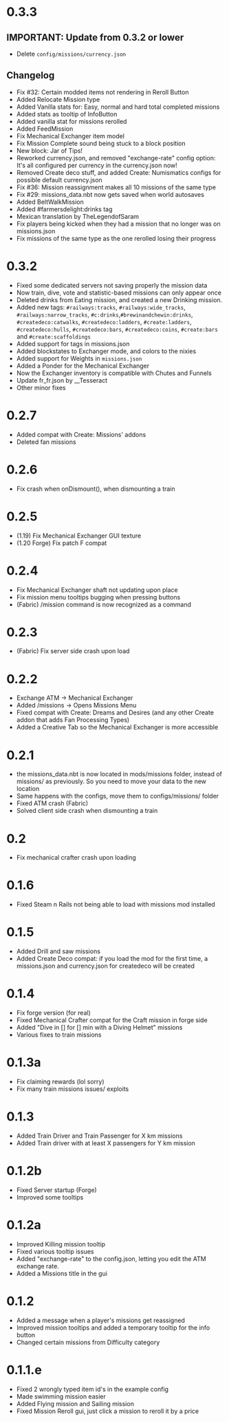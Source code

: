 # 0.3.3
## IMPORTANT: Update from 0.3.2 or lower
- Delete `config/missions/currency.json`
## Changelog
- Fix #32: Certain modded items not rendering in Reroll Button
- Added Relocate Mission type
- Added Vanilla stats for: Easy, normal and hard total completed missions
- Added stats as tooltip of InfoButton
- Added vanilla stat for missions rerolled
- Added FeedMission
- Fix Mechanical Exchanger item model
- Fix Mission Complete sound being stuck to a block position
- New block: Jar of Tips!
- Reworked currency.json, and removed "exchange-rate" config option: It's all configured per currency in the currency.json now!
- Removed Create deco stuff, and added Create: Numismatics configs for possible default currency.json
- Fix #36: Mission reassignment makes all 10 missions of the same type
- Fix #29: missions_data.nbt now gets saved when world autosaves
- Added BeltWalkMission
- Added #farmersdelight:drinks tag
- Mexican translation by TheLegendofSaram
- Fix players being kicked when they had a mission that no longer was on missions.json
- Fix missions of the same type as the one rerolled losing their progress

# 0.3.2
- Fixed some dedicated servers not saving properly the mission data
- Now train, dive, vote and statistic-based missions can only appear once
- Deleted drinks from Eating mission, and created a new Drinking mission.
- Added new tags: `#railways:tracks`, `#railways:wide_tracks`, `#railways:narrow_tracks`, `#c:drinks`,`#brewinandchewin:drinks`, `#createdeco:catwalks`, `#createdeco:ladders`, `#create:ladders`, `#createdeco:hulls`, `#createdeco:bars`, `#createdeco:coins`, `#create:bars` and `#create:scaffoldings`
- Added support for tags in missions.json
- Added blockstates to Exchanger mode, and colors to the nixies
- Added support for Weights in `missions.json`
- Added a Ponder for the Mechanical Exchanger
- Now the Exchanger inventory is compatible with Chutes and Funnels
- Update fr_fr.json by __Tesseract
- Other minor fixes

# 0.2.7
- Added compat with Create: Missions' addons
- Deleted fan missions

# 0.2.6
- Fix crash when onDismount(), when dismounting a train

# 0.2.5
- (1.19) Fix Mechanical Exchanger GUI texture
- (1.20 Forge) Fix patch F compat

# 0.2.4
- Fix Mechanical Exchanger shaft not updating upon place
- Fix mission menu tooltips bugging when pressing buttons
- (Fabric) /mission command is now recognized as a command

# 0.2.3
- (Fabric) Fix server side crash upon load

# 0.2.2
- Exchange ATM -> Mechanical Exchanger
- Added /missions -> Opens Missions Menu
- Fixed compat with Create: Dreams and Desires (and any other Create addon that adds Fan Processing Types)
- Added a Creative Tab so the Mechanical Exchanger is more accessible

# 0.2.1
- the missions_data.nbt is now located in mods/missions folder, instead of missions/ as previously. So you need to move your data to the new location
- Same happens with the configs, move them to configs/missions/ folder
- Fixed ATM crash (Fabric)
- Solved client side crash when dismounting a train

# 0.2
- Fix mechanical crafter crash upon loading

# 0.1.6
- Fixed Steam n Rails not being able to load with missions mod installed

# 0.1.5
- Added Drill and saw missions
- Added Create Deco compat: if you load the mod for the first time, a missions.json and currency.json for createdeco will be created

# 0.1.4
- Fix forge version (for real)
- Fixed Mechanical Crafter compat for the Craft mission in forge side
- Added "Dive in [] for [] min with a Diving Helmet" missions
- Various fixes to train missions

# 0.1.3a
- Fix claiming rewards (lol sorry)
- Fix many train missions issues/ exploits

# 0.1.3
- Added Train Driver and Train Passenger for X km missions
- Added Train driver with at least X passengers for Y km mission

# 0.1.2b
- Fixed Server startup (Forge)
- Improved some tooltips

# 0.1.2a
- Improved Killing mission tooltip
- Fixed various tooltip issues
- Added "exchange-rate" to the config.json, letting you edit the ATM exchange rate.
- Added a Missions title in the gui

# 0.1.2
- Added a message when a player's missions get reassigned
- Improved mission tooltips and added a temporary tooltip for the info button
- Changed certain missions from Difficulty category

# 0.1.1.e
- Fixed 2 wrongly typed item id's in the example config
- Made swimming mission easier
- Added Flying mission and Sailing mission
- Fixed Mission Reroll gui, just click a mission to reroll it by a price
